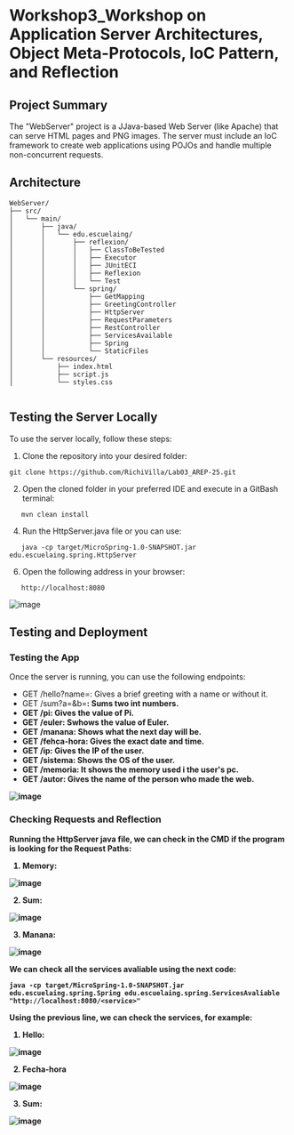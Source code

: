 # Workshop3_Workshop on Application Server Architectures, Object Meta-Protocols, IoC Pattern, and Reflection

## Project Summary

The "WebServer" project is a JJava-based Web Server (like Apache) that can serve HTML pages and PNG images. The server must include an IoC framework to create web applications using POJOs and handle multiple non-concurrent requests.

## Architecture
```
WebServer/
├── src/
│   └── main/
│       ├── java/
│       │   └── edu.escuelaing/
│       │       ├── reflexion/
│       │       │   ├── ClassToBeTested
│       │       │   ├── Executor
│       │       │   ├── JUnitECI
│       │       │   ├── Reflexion
│       │       │   └── Test
│       │       └── spring/
│       │           ├── GetMapping
│       │           ├── GreetingController
│       │           ├── HttpServer
│       │           ├── RequestParameters
│       │           ├── RestController
│       │           ├── ServicesAvailable
│       │           ├── Spring
│       │           └── StaticFiles
│       └── resources/
│           ├── index.html
│           ├── script.js
│           └── styles.css


```

## Testing the Server Locally

To use the server locally, follow these steps:

1. Clone the repository into your desired folder:
``` 
git clone https://github.com/RichiVilla/Lab03_AREP-25.git
```

2. Open the cloned folder in your preferred IDE and execute in a GitBash terminal:
```
   mvn clean install
```

4. Run the HttpServer.java file or you can use:

```
   java -cp target/MicroSpring-1.0-SNAPSHOT.jar edu.escuelaing.spring.HttpServer   
```
   
6. Open the following address in your browser:
```
   http://localhost:8080
```

![image](https://github.com/user-attachments/assets/91a857ef-4682-4131-9e87-50b080ae6681)



  
## Testing and Deployment

### Testing the App

Once the server is running, you can use the following endpoints:

- GET /hello?name=<name>: Gives a brief greeting with a name or without it.
- GET /sum?a=<a>&b=<b>: Sums two int numbers.
- GET /pi: Gives the value of Pi.
- GET /euler: Swhows the value of Euler.
- GET /manana: Shows what the next day will be.
- GET /fehca-hora: Gives the exact date and time.
- GET /ip: Gives the IP of the user.
- GET /sistema: Shows the OS of the user.
- GET /memoria: It shows the memory used i the user's pc.
- GET /autor: Gives the name of the person who made the web.

![image](https://github.com/user-attachments/assets/b7cb9ed2-8d41-4591-b14f-e385a37c4f63)


### Checking Requests and Reflection
Running the HttpServer java file, we can check in the CMD if the program is looking for the Request Paths:

1. Memory:

![image](https://github.com/user-attachments/assets/2e02053a-3f6c-4758-b986-0bbe6b1fcc99)

2. Sum:

![image](https://github.com/user-attachments/assets/25e1e2ee-ff80-453c-a356-d73da342c7c4)

3. Manana:

![image](https://github.com/user-attachments/assets/d7eabcb0-1d0e-4e96-a41d-dee3f85fb2fc)



We can check all the services avaliable using the next code:

```
java -cp target/MicroSpring-1.0-SNAPSHOT.jar edu.escuelaing.spring.Spring edu.escuelaing.spring.ServicesAvaliable "http://localhost:8080/<service>"
```

Using the previous line, we can check the services, for example:

1. Hello:
   
![image](https://github.com/user-attachments/assets/8c91cfc2-a101-4897-a6c2-2c6bfc69f688)

2. Fecha-hora

![image](https://github.com/user-attachments/assets/4f99a54b-039d-4029-8acf-e9b99194c75d)

3. Sum:

![image](https://github.com/user-attachments/assets/a7ea0090-8176-4e91-a979-615ed72f3f72)

